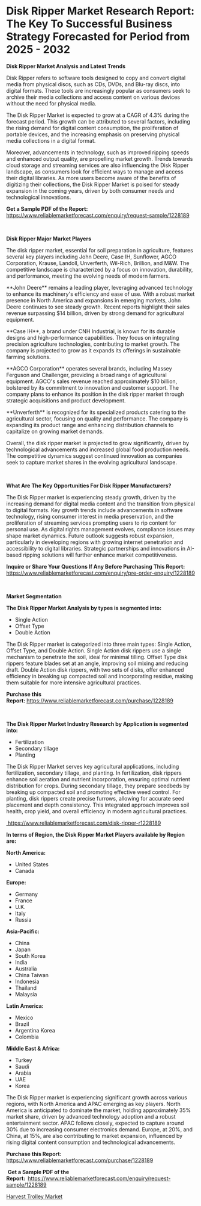 <p><h1>Disk Ripper Market Research Report: The Key To Successful Business Strategy Forecasted for Period from 2025 - 2032</h1></p><p><strong>Disk Ripper Market Analysis and Latest Trends</strong></p>
<p><p>Disk Ripper refers to software tools designed to copy and convert digital media from physical discs, such as CDs, DVDs, and Blu-ray discs, into digital formats. These tools are increasingly popular as consumers seek to archive their media collections and access content on various devices without the need for physical media. </p><p>The Disk Ripper Market is expected to grow at a CAGR of 4.3% during the forecast period. This growth can be attributed to several factors, including the rising demand for digital content consumption, the proliferation of portable devices, and the increasing emphasis on preserving physical media collections in a digital format. </p><p>Moreover, advancements in technology, such as improved ripping speeds and enhanced output quality, are propelling market growth. Trends towards cloud storage and streaming services are also influencing the Disk Ripper landscape, as consumers look for efficient ways to manage and access their digital libraries. As more users become aware of the benefits of digitizing their collections, the Disk Ripper Market is poised for steady expansion in the coming years, driven by both consumer needs and technological innovations.</p></p>
<p><strong>Get a Sample PDF of the Report:&nbsp;</strong> <a href="https://www.reliablemarketforecast.com/enquiry/request-sample/1228189?utm_campaign=2950&utm_medium=2&utm_source=Github&utm_content=ia&utm_term=30032025&utm_id=disk-ripper">https://www.reliablemarketforecast.com/enquiry/request-sample/1228189</a></p>
<p>&nbsp;</p>
<p><strong>Disk Ripper Major Market Players</strong></p>
<p><p>The disk ripper market, essential for soil preparation in agriculture, features several key players including John Deere, Case IH, Sunflower, AGCO Corporation, Krause, Landoll, Unverferth, Wil-Rich, Brillion, and M&W. The competitive landscape is characterized by a focus on innovation, durability, and performance, meeting the evolving needs of modern farmers.</p><p>**John Deere** remains a leading player, leveraging advanced technology to enhance its machinery's efficiency and ease of use. With a robust market presence in North America and expansions in emerging markets, John Deere continues to see steady growth. Recent reports highlight their sales revenue surpassing $14 billion, driven by strong demand for agricultural equipment.</p><p>**Case IH**, a brand under CNH Industrial, is known for its durable designs and high-performance capabilities. They focus on integrating precision agriculture technologies, contributing to market growth. The company is projected to grow as it expands its offerings in sustainable farming solutions.</p><p>**AGCO Corporation** operates several brands, including Massey Ferguson and Challenger, providing a broad range of agricultural equipment. AGCO's sales revenue reached approximately $10 billion, bolstered by its commitment to innovation and customer support. The company plans to enhance its position in the disk ripper market through strategic acquisitions and product development.</p><p>**Unverferth** is recognized for its specialized products catering to the agricultural sector, focusing on quality and performance. The company is expanding its product range and enhancing distribution channels to capitalize on growing market demands.</p><p>Overall, the disk ripper market is projected to grow significantly, driven by technological advancements and increased global food production needs. The competitive dynamics suggest continued innovation as companies seek to capture market shares in the evolving agricultural landscape.</p></p>
<p>&nbsp;</p>
<p><strong>What Are The Key Opportunities For Disk Ripper Manufacturers?</strong></p>
<p><p>The Disk Ripper market is experiencing steady growth, driven by the increasing demand for digital media content and the transition from physical to digital formats. Key growth trends include advancements in software technology, rising consumer interest in media preservation, and the proliferation of streaming services prompting users to rip content for personal use. As digital rights management evolves, compliance issues may shape market dynamics. Future outlook suggests robust expansion, particularly in developing regions with growing internet penetration and accessibility to digital libraries. Strategic partnerships and innovations in AI-based ripping solutions will further enhance market competitiveness.</p></p>
<p><strong>Inquire or Share Your Questions If Any Before Purchasing This Report:</strong> <a href="https://www.reliablemarketforecast.com/enquiry/pre-order-enquiry/1228189?utm_campaign=2950&utm_medium=2&utm_source=Github&utm_content=ia&utm_term=30032025&utm_id=disk-ripper">https://www.reliablemarketforecast.com/enquiry/pre-order-enquiry/1228189</a></p>
<p>&nbsp;</p>
<p><strong>Market Segmentation</strong></p>
<p><strong>The Disk Ripper Market Analysis by types is segmented into:</strong></p>
<p><ul><li>Single Action</li><li>Offset Type</li><li>Double Action</li></ul></p>
<p><p>The Disk Ripper market is categorized into three main types: Single Action, Offset Type, and Double Action. Single Action disk rippers use a single mechanism to penetrate the soil, ideal for minimal tilling. Offset Type disk rippers feature blades set at an angle, improving soil mixing and reducing draft. Double Action disk rippers, with two sets of disks, offer enhanced efficiency in breaking up compacted soil and incorporating residue, making them suitable for more intensive agricultural practices.</p></p>
<p><strong>Purchase this Report:&nbsp;</strong><a href="https://www.reliablemarketforecast.com/purchase/1228189?utm_campaign=2950&utm_medium=2&utm_source=Github&utm_content=ia&utm_term=30032025&utm_id=disk-ripper">https://www.reliablemarketforecast.com/purchase/1228189</a></p>
<p>&nbsp;</p>
<p><strong>The Disk Ripper Market Industry Research by Application is segmented into:</strong></p>
<p><ul><li>Fertilization</li><li>Secondary tillage</li><li>Planting​​​</li></ul></p>
<p><p>The Disk Ripper Market serves key agricultural applications, including fertilization, secondary tillage, and planting. In fertilization, disk rippers enhance soil aeration and nutrient incorporation, ensuring optimal nutrient distribution for crops. During secondary tillage, they prepare seedbeds by breaking up compacted soil and promoting effective weed control. For planting, disk rippers create precise furrows, allowing for accurate seed placement and depth consistency. This integrated approach improves soil health, crop yield, and overall efficiency in modern agricultural practices.</p></p>
<p><a href="https://www.reliablemarketforecast.com/disk-ripper-r1228189?utm_campaign=2950&utm_medium=2&utm_source=Github&utm_content=ia&utm_term=30032025&utm_id=disk-ripper">&nbsp;https://www.reliablemarketforecast.com/disk-ripper-r1228189</a></p>
<p><strong>In terms of Region, the Disk Ripper Market Players available by Region are:</strong></p>
<p>
    <p> <strong> North America: </strong>
        <ul>
            <li>United States</li>
            <li>Canada</li>
        </ul>
        </p> 
    <p> <strong> Europe: </strong>
        <ul>
            <li>Germany</li>
            <li>France</li>
            <li>U.K.</li>
            <li>Italy</li>
            <li>Russia</li>
        </ul>
        </p> 
    <p> <strong> Asia-Pacific: </strong>
        <ul>
            <li>China</li>
            <li>Japan</li>
            <li>South Korea</li>
            <li>India</li>
            <li>Australia</li>
            <li>China Taiwan</li>
            <li>Indonesia</li>
            <li>Thailand</li>
            <li>Malaysia</li>
        </ul>
        </p> 
    <p> <strong> Latin America: </strong>
        <ul>
            <li>Mexico</li>
            <li>Brazil</li>
            <li>Argentina Korea</li>
            <li>Colombia</li>
        </ul>
        </p> 
    <p> <strong> Middle East & Africa: </strong>
        <ul>
            <li>Turkey</li>
            <li>Saudi</li>
            <li>Arabia</li>
            <li>UAE</li>
            <li>Korea</li>
        </ul>
    </p>
    </p>
<p><p>The Disk Ripper market is experiencing significant growth across various regions, with North America and APAC emerging as key players. North America is anticipated to dominate the market, holding approximately 35% market share, driven by advanced technology adoption and a robust entertainment sector. APAC follows closely, expected to capture around 30% due to increasing consumer electronics demand. Europe, at 20%, and China, at 15%, are also contributing to market expansion, influenced by rising digital content consumption and technological advancements.</p></p>
<p><strong>Purchase this Report: </strong><a href="https://www.reliablemarketforecast.com/purchase/1228189?utm_campaign=2950&utm_medium=2&utm_source=Github&utm_content=ia&utm_term=30032025&utm_id=disk-ripper">https://www.reliablemarketforecast.com/purchase/1228189</a></p>
<p>&nbsp;<strong>Get a Sample PDF of the Report:&nbsp;&nbsp;</strong><a href="https://www.reliablemarketforecast.com/enquiry/request-sample/1228189?utm_campaign=2950&utm_medium=2&utm_source=Github&utm_content=ia&utm_term=30032025&utm_id=disk-ripper">https://www.reliablemarketforecast.com/enquiry/request-sample/1228189</a></p>
<p><strong></strong></p>
<p><p><a href="https://github.com/djarixneoza/Market-Research-Report-List-1/blob/main/harvest-trolley-market.md?utm_campaign=2950&utm_medium=2&utm_source=Github&utm_content=ia&utm_term=30032025&utm_id=disk-ripper">Harvest Trolley Market</a></p></p>